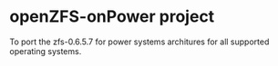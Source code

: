# openZFS-onPower project

To port the zfs-0.6.5.7  for power systems architures for all supported operating systems.

